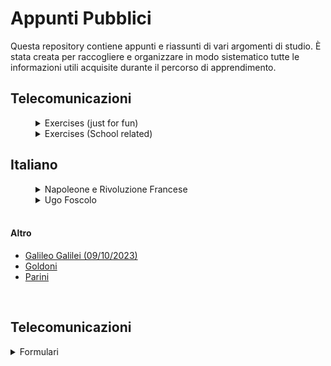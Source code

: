 # Appunti Pubblici
Questa repository contiene appunti e riassunti di vari argomenti di studio. È stata creata per raccogliere e organizzare in modo sistematico tutte le informazioni utili acquisite durante il percorso di apprendimento.

## Telecomunicazioni ##
<details style="margin-left: 40px;">
  <summary>Exercises (just for fun)</summary>
    <ul>
     
    </ul>
  </details>
  <details style="margin-left: 40px;">
  <summary>Exercises (School related)</summary>
    <ul>
     
    </ul>
  </details>

## Italiano ##
<details style="margin-left: 40px;">
  <summary>Napoleone e Rivoluzione Francese</summary>
    <ul>
      <li><a href="/Storia & Italiano/Napoleone e Rivoluzione Francese/Napoleone.md">Napoleone</a></li>
      <li><a href="/Storia & Italiano/Napoleone e Rivoluzione Francese/Punti Chiave - Napoleone.md">Punti Chiave - Napoleone</a></li>
      <li><a href="/Storia & Italiano/Napoleone e Rivoluzione Francese/Rivoluzione Francese.md">Rivoluzione Francese</a></li>
      <li><a href="/Storia & Italiano/Napoleone e Rivoluzione Francese/Punti Chiave - Rivoluzione Francese.md">Punti Chiave - Rivoluzione Francese</a></li>
    </ul>
  </details>
  <details style="margin-left: 40px;">
    <summary>Ugo Foscolo</summary>
    <ul>
      <li><a href="/Storia & Italiano/Ugo Foscolo/Ugo Foscolo.md">Ugo Foscolo</a></li>
      <li><a href="/Storia & Italiano/Ugo Foscolo/Neoclassicismo e Preromanticismo.md">Neoclassicismo e Preromanticismo</a></li>
      <li><a href="/Storia & Italiano/Ugo Foscolo/T1.md">Testo 1</a></li>
      <li><a href="/Storia & Italiano/Ugo Foscolo/T2.md">Testo 2</a></li>
      <li><a href="/Storia & Italiano/Ugo Foscolo/T3.md">Testo 3</a></li>
      <li><a href="/Storia & Italiano/Ugo Foscolo/T7 & sonetti.md">Testo 7 e sonetti</a></li>
      <li><a href="/Storia & Italiano/Ugo Foscolo/T8.md">Testo 8</a></li>
      <li><a href="/Storia & Italiano/Ugo Foscolo/T9.md">Testo 9</a></li>
      <li><a href="/Storia & Italiano/Ugo Foscolo/T10.md">Testo 10</a></li>
    </ul>
  </details>
  <br>
  <h4>Altro</h4>
  <ul>
    <li><a href="/Storia & Italiano/Riassunti 09.10.2023.md">Galileo Galilei (09/10/2023)</a></li>
    <li><a href="/Storia & Italiano/Goldoni.md">Goldoni</a></li>
    <li><a href="/Storia & Italiano/Parini.md">Parini</a></li>
  </ul>
  <br>
</details>

## Telecomunicazioni ##
<details>
  <summary>Formulari</summary>
  <ul>
    <li><a href="/Telecomunicazioni/Formulari/Formulario 30.05.2024.md">Formulario 30/05/2024</a></li>
    <li><a href="/Telecomunicazioni/Formulari/Formulario 18.04.2024.md">Formulario 18/04/2024</a></li>
    <li><a href="/Telecomunicazioni/Formulari/Formulario 21.03.2024.md">Formulario 21/03/2024</a></li>
  </ul>
</details>
